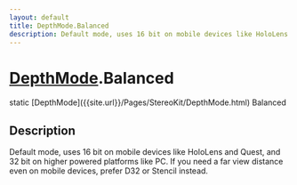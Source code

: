```yaml
---
layout: default
title: DepthMode.Balanced
description: Default mode, uses 16 bit on mobile devices like HoloLens and Quest, and 32 bit on higher powered platforms like PC. If you need a far view distance even on mobile devices, prefer D32 or Stencil instead.
---
```

# [DepthMode]({{site.url}}/Pages/StereoKit/DepthMode.html).Balanced

<div class='signature' markdown='1'>
static [DepthMode]({{site.url}}/Pages/StereoKit/DepthMode.html) Balanced
</div>

## Description
Default mode, uses 16 bit on mobile devices like
HoloLens and Quest, and 32 bit on higher powered platforms like
PC. If you need a far view distance even on mobile devices,
prefer D32 or Stencil instead.

